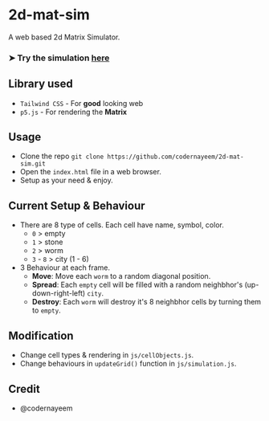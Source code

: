# 2d-mat-sim
A web based 2d Matrix Simulator.

### ➤ Try the simulation **[here]( https://codernayeem.github.io/2d-mat-sim/)**

## Library used
- `Tailwind CSS` - For **good** looking web
- `p5.js` - For rendering the **Matrix**


## Usage
- Clone the repo `git clone https://github.com/codernayeem/2d-mat-sim.git`
- Open the `index.html` file in a web browser.
- Setup as your need & enjoy.

## Current Setup & Behaviour
- There are 8 type of cells. Each cell have name, symbol, color.
    - `0` > empty
    - `1` > stone
    - `2` > worm
    - `3` - `8` > city (1 - 6)
- 3 Behaviour at each frame.
    - **Move**: Move each `worm` to a random diagonal position.
    - **Spread**: Each `empty` cell will be filled with a random neighbhor's (up-down-right-left) `city`.
    - **Destroy**: Each `worm` will destroy it's 8 neighbhor cells by turning them to `empty`.

## Modification
- Change cell types & rendering in `js/cellObjects.js`.
- Change behaviours in `updateGrid()` function in `js/simulation.js`.

## Credit
- @codernayeem